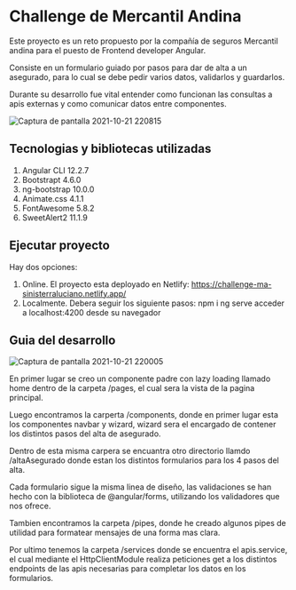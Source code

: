 # Challenge de Mercantil Andina

Este proyecto es un reto propuesto por la compañía de seguros Mercantil andina para el puesto de Frontend developer Angular.

Consiste en un formulario guiado por pasos para dar de alta a un asegurado, para lo cual se debe pedir varios datos, validarlos y guardarlos.

Durante su desarrollo fue vital entender como funcionan las consultas a apis externas y como comunicar datos entre componentes.

![Captura de pantalla 2021-10-21 220815](https://user-images.githubusercontent.com/44885834/138377266-e1d46109-07fd-4daa-b43c-f6089a4fc899.jpg)



## Tecnologias y bibliotecas utilizadas

1. Angular CLI 12.2.7
2. Bootstrapt 4.6.0
3. ng-bootstrap 10.0.0
4. Animate.css 4.1.1
5. FontAwesome 5.8.2
6. SweetAlert2 11.1.9



## Ejecutar proyecto

Hay dos opciones:
1. Online. El proyecto esta deployado en Netlify: https://challenge-ma-sinisterraluciano.netlify.app/
2. Localmente. Debera seguir los siguiente pasos:
  npm i
  ng serve
  acceder a localhost:4200 desde su navegador

## Guia del desarrollo

![Captura de pantalla 2021-10-21 220005](https://user-images.githubusercontent.com/44885834/138376726-b2573be7-be8d-4950-a006-40a2fce82a53.jpg)

En primer lugar se creo un componente padre con lazy loading llamado home dentro de la carpeta /pages, el cual sera la vista de la pagina principal.

Luego encontramos la carperta /components, donde en primer lugar esta los componentes navbar y wizard, wizard sera el encargado de contener los distintos pasos del alta de asegurado.

Dentro de esta misma carpera se encuantra otro directorio llamdo /altaAsegurado donde estan los distintos formularios para los 4 pasos del alta.

Cada formulario sigue la misma linea de diseño, las validaciones se han hecho con la biblioteca de @angular/forms, utilizando los validadores que nos ofrece.

Tambien encontramos la carpeta /pipes, donde he creado algunos pipes de utilidad para formatear mensajes de una forma mas clara.

Por ultimo tenemos la carpeta /services donde se encuentra el apis.service, el cual mediante el HttpClientModule realiza peticiones get a los distintos endpoints de las apis necesarias para completar los datos en los formularios.
